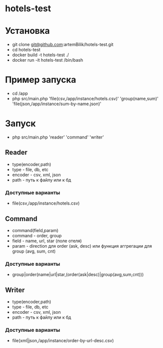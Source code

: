 # hotels-test
# Установка
* git clone git@github.com:artemBilik/hotels-test.git
* cd hotels-test
* docker build -t hotels-test ./
* docker run -it hotels-test /bin/bash

# Пример запуска
* cd /app
* php src/main.php 'file(csv,/app/instance/hotels.csv)' 'group(name,sum)' 'file(json,/app/instance/sum-by-name.json)'

# Запуск
* php src/main.php 'reader' 'command' 'writer'

## Reader
* type(encoder,path)
* type - file, db, etc
* encoder - csv, xml, json
* path - путь к файлу или к бд
### Доступные варианты
* file(csv,/app/instance/hotels.csv)

## Command
* command(field,param)
* command - order, group
* field - name, url, star (поле отеля)
* param - direction для order (ask, desc) или функция аггрегации для group (avg, sum, cnt)
### Доступные варианты
* group|order(name|url|star,(order(ask|desc)|group(avg,sum,cnt)))

## Writer
* type(encoder,path)
* type - file, db, etc
* encoder - csv, xml, json
* path - путь к файлу или к бд
### Доступные варианты
* file(xml|json,/app/instance/order-by-url-desc.csv)
